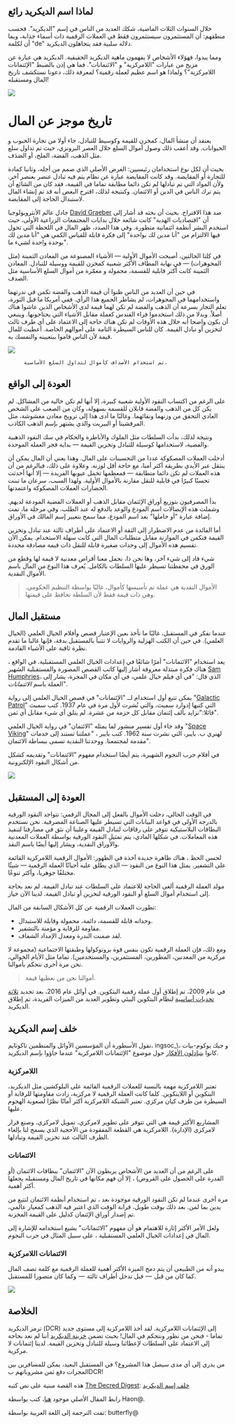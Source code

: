 ## لماذا اسم الديكريد رائع

خلال السنوات الثلاث الماضية، شكك العديد من الناس في إسم "الديكريد". فحسب منطقهم: أن المستثمرون سيستثمرون فقط في العملات الرقمية ذات أسماء جذابة، وبما أن لكلمة "de" دلالة سلبية فقد يتجاهلون الديكريد.

ومما يبدوا، فهؤلاء الأشخاص لا يفهمون ماهية الديكريد الحقيقية. الديكريد هي عبارة عن مزيج من عبارات "اللامركزية" و "الائتمانات". فما هي إذن بالضبط "الإئتمانات اللامركزية"؟ ولماذا هو اسم عظيم لعملة رقمية؟ لمعرفة ذلك، دعونا نستكشف تاريخ المال ومستقبله!

![](https://cdn-images-1.medium.com/max/800/1*KLzlcWLpBgP-ohdy1XZqBQ.jpeg)

# تاريخ موجز عن المال

يعتقد أن منشأ المال، كمخزن للقيمة وكوسيط للتبادل، جاء أولا من تجارة الحبوب و الحيوانات. وقد أعقب ذلك وصول أموال السلع خلال العصر البرونزي، حيث تم تداول سلع مثل الذهب، الفضة، الملح، أو الصَدَف.

بحيث أن لكل نوع استخدامان رئيسيين: الغرض الأصلي الذي صمم من أجله، وثانيا كمادة للتجارة أو المقايضة. وقد كانت المقايضة عبارة عن نظام يتم فيه تبادل عنصر بعنصر آخر. ولأن المواد التي تم تبادلها لم تكن دائما مطابقة تماما في القيمة، فقد كان من الشائع أن يتم ترك الناس في الدين أو الائتمان. وكنتيجة لذلك، اقترح البعض أنه قد تم إنشاء المال لاستبدال الحاجة إلى المقايضة.

جادل عالم الأنثروبولوجيا [David Graeber](https://en.wikipedia.org/wiki/David_Graeber) ضد هذا الاقتراح. بحيث أن بحثه قد أشار إلى أن "اقتصاديات الهدية" كانت شائعة خلال بدايات المجتمعات الزراعية الأولى، حيث استخدم البشر أنظمة ائتمانية متطورة. وفي هذا الصدد، ظهر المال في اللحظة التي تحول فيها الالتزام من "أنا مدين لك بواحدة" إلى فكرة قابلة للقياس الكمي هي "أنا مدين لك بوحدة واحدة لشيء ما".

في كلتا الحالتين، أصبحت الأموال الأولية — الأشياء المصنوعة من المعادن الثمينة (مثل المجوهرات) — في نهاية المطاف الأكثر شعبية كمخزن للقيمة ووسيلة للتبادل. المعادن الثمينة كانت أكثر قابلية للقسمة، محمولة و معمّرة من أموال السلع الأساسية مثل الصدف.

في حين أن العديد من الناس ظنوا أن  قيمة الذهب والفضة تكمن في ندرتهما واستخدامهما في المجوهرات، لم يشاطر الجميع هذا الرأي. ففي أمريكا ما قبل الثورة، تعلم التجار بسرعة أن الذهب والفضة لم تكن لهما قيمة لدى الأشخاص الذين عاشوا هناك أصلاً. وبدلا من ذلك استخدموا فراء القندس كعملة مقابل الأشياء التي يحتاجونها. وينبغي أن يكون واضحا أنه خلال هذه الأوقات لم تكن هناك حاجة إلى الاعتماد على أي طرف ثالث لتخزين أو تبادل القيمة. كان للناس السيطرة التامة على أموالهم الخاصة. أعطيت للمال قيمة لأن الناس قاموا ببتعيينه والتمسك به.

![](https://cdn-images-1.medium.com/max/800/0*rcz6slXlJYJ38i-X)

         تم استخدام الأصداف كأموال لتداول السلع الأساسية.

## العودة إلى الواقع

على الرغم من اكتساب النقود الأولية شعبية كبيرة، إلا أنها لم تكن خالية من المشاكل. لم يكن كل من الذهب والفضة قابلان للقسمة بسهولة، وكان من الصعب على الشخص العادي التحقق من وزنهما ونقائهما. وغالبًا ما أدى هذا إلى ترويج معادن مغشوشة، مثل المرقشيتا أو البيريت والذي يشتهر بإسم الذهب الكاذب.

ونتيجة لذلك، بدأت السلطات مثل الملوك والأباطرة والحكام في سك النقود الذهبية والفضية، لاستخدامها كوسيلة للتبادل وتخزين القيمة — بداية فجر العملة الموحدة.

أدخلت العملات المصكوكة عددا من التحسينات على المال. وهذا يعني أن المال يمكن أن ينتقل عبر الأيدي بطريقة أكثر أمنا، مع حاجة أقل لوزنه. وعلاوة على ذلك، فبالرغم من أن هذه العملات لم تكن دائما متطابقة —  فمعظمها تحمل عيوبها الفريدة — إلا أنها أحدثت تحسنًا كبيرًا في قابلية للنقل مقارنة بالأموال الأولية. ولهذا السبب، سرعان ما تبنت الحضارات العملات المصكوكة واعتمدتها.

بدأ المصرفيون بتوزيع أوراق الإئتمان مقابل الذهب أو العملات الفضية المودعة لديهم. وشملت هذه الإيصالات اسم المودع والوعد بالدفع له عند الطلب. وفي مرحلة ما، تمت إضافة عبارة "أو حاملها" بعد اسم المودع، مما سمح بتغيير إسم المالك في الأوراق.

أما الفائدة من عدم الاضطرار إلى الثقة أو الاعتماد على أطراف ثالثة عند تبادل وتخزين القيمة فتكمن في الموازنة مقابل متطلبات المال التي كانت سهلة الاستخدام. يمكن الآن تقسيم هذه الأموال إلى وحدات صغيرة قابلة للنقل ذات قيمة مصادقة محددة.

شيء قاد إلى شيء آخر، وها نحن ذا، نحمل معنا أقراص معدنية لا قيمة لها وقطع من الورق في محفظتنا تسيطر عليها السلطات بالكامل. يُعرف هذا النوع من المال باسم الأموال النقدية.

   > الأموال النقدية هي عملة تم تأسيسها كأموال، غالبًا بواسطة التنظيم الحكومي. وهي ذات قيمة فقط لأن السلطة تحافظ على قيمتها.

## مستقبل المال

عندما نفكر في المستقبل، غالبًا ما نأخذ بعين الإعتبار قصص وأفلام الخيال العلمي (الخيال العلمي). في حين أن الكتب الهزلية والروايات لا تتنبأ بالمستقبل بدقة، فإنها غالبا ما تقدم نظرة ثاقبة على الأشياء القادمة.

يعد استخدام "الائتمانات" أمرًا شائعًا في إعدادات الخيال العلمي المستقبلية. في الواقع ، هناك فكرة مبتذلة معروفة أشار إليها كاتب القصص المصورة والمستقبلية الشهير [Sam Humphries](http://www.samhumphries.com/)، الذي قال: "في أي فيلم خيال علمي، في أي مكان في المجرة، يشار إلى العملة باسم *الائتمانات*".

يمكن تتبع أول استخدام لــ "الإئتمانات" في قصص الخيال العلمي إلى رواية "[Galactic Patrol](https://books.google.co.uk/books?id=MOTDDgAAQBAJ&pg=PT86&lpg=PT86&dq=Bid,+one+thousand+credits+per+packet+of+ten.+Offered,+none+at+any+price&source=bl&ots=XFyEBF_ojO&sig=48TPNnYGsc5pT8fhKVuYvwItnhw&hl=en&sa=X&ved=0ahUKEwiIl87G74DWAhWGAMAKHTHjBRkQ6AEIJjAA)" التي كتبها إدوارد سميث، والتي نُشرت لأول مرة في عام 1937. كتب سميث قائلا:"تزايد بألف إئتمان مقابل كل حزمة من عشرة. لم يتلق أي شيء مقابل أي ثمن".

وقد جاء أول تفسير منشور لما يمثله "الائتمان"  في رواية الخيال العلمي "[Space Viking](https://books.google.co.uk/books?id=GCbdCgAAQBAJ&pg=PT62&lpg=PT62&dq=Our+currency+is+based+on+services+to+society.+Our+monetary+unit+is+simply+called+a+credit.&source=bl&ots=dSHR6g-T-8&sig=EOTpPoJbYRfDeDUy8yK2hTh0_Ww&hl=en&sa=X&ved=0ahUKEwjl2--y7IDWAhVECcAKHWlhBB4Q6AEIJjAA)" لهنري ب. بايبر، التي نشرت سنة 1962. كتب بايبر ، "عملتنا تستند إلى خدمات مقدمة لمجتمعنا. ووحدتنا النقدية تسمى ببساطة الائتمان".

في أفلام حرب النجوم الشهيرة، يتم أيضًا استخدام مفهوم "الائتمانات" وتقديمه كشكل من أشكال النقود الإلكترونية.

![](https://cdn-images-1.medium.com/max/800/0*4Nj6USSsagZxBbJI)

## العودة إلى المستقبل

في الوقت الحالي، دخلت الأموال بالفعل إلى المجال الرقمي: تتواجد النقود الورقية بالدرجة الأولى في قواعد البيانات التي تسيطر عليها الصناعة المصرفية. نحن نستخدم البطاقات البلاستيكية تتوفر على رقاقات لتبادل القيمة وعلينا أن نثق في مصارفنا لتنفيذ هذه المعاملات. في شكلها المادي، يتم تمثيل النقود الورقية بواسطة العملات المعدنية والأوراق النقدية، ويشار إليها أيضًا باسم النقد.

لحسن الحظ ، هناك ظاهرة جديدة آخذة في الظهور: الأموال الرقمية اللامركزية القائمة على التشفير. يمثل هذا النوع من النقود  — الذي يطلق عليه أحيانًا العملة الرقمية  — شيئًا مختلفًا جوهريا، وأكثر تنوعًا.

مولد العملة الرقمية ألغى الحاجة للاعتماد على السلطات عند تبادل القيمة. لم نعد بحاجة إلى استخدام أموال السلع أو النقود الورقية لتخزين أو تبادل القيمة. لدينا الآن خيار.

تطورت العملات الرقمية عن كل الأشكال السابقة من المال:

* وحداته قابلة للقسمة، دائمة، محمولة وقابلة للاستبدال.
* مقاومة للرقابة و مؤمنة بالتشفير.
* لقد ضمنت الندرة ومعدل الإمداد الشفاف.

ومع ذلك، فإن العملة الرقمية تكون بنفس قوة بروتوكولها وطبقتها الاجتماعية (مجموعة لا مركزية من المعدنين، المطورين، المستثمرين، والمستخدمين). تماما مثل الأيام الخوالي، نحن مرة أخرى نتحكم بأموالنا.

  > أموالنا نحن من نعطيها قيمة.

في عام 2009، تم إطلاق أول عملة رقمية البتكوين. في أوائل عام 2016، بعد  تحديد [ثلاثة تحديات أساسية](https://blog.companyzero.com/2015/11/bitcoins-biggest-challenges/) لنظام البتكوين البيئي وتطوير العديد من الميزات الفريدة، تم إطلاق الديكريد.

## خلف إسم الديكريد


تقول الأسطورة أن المؤسسين الأوائل والمنظمين تاكوتايم، ingsoc_\، و جيك يوكوم-بيات كانوا [يتبادلون الأفكار](https://bitcointalk.org/index.php?topic=1290358.msg13257292#msg13257292) حول موضوع "الإئتمانات اللامركزية" عندما جاؤوا بإسم الديكريد.

### اللامركزية

تعتبر اللامركزية مهمة بالنسبة  للعملات الرقمية القائمة على البلوكشين مثل الديكريد، البتكوين أو اللايتكوين. كلما كانت العملة الرقمية لا مركزية، زادت مقاومتها للرقابة أو السيطرة من طرف كيان مركزي. تعتبر الشبكة اللامركزية أكثر أمانًا نظرًا لصعوبة الهجوم عليها.

المشاريع الأكثر قيمة هي التي تتوفر على تطوير لامركزي، تمويل لامركزي، وصنع قرار لامركزي (الإدارة). اللامركزية هي القطعة المفقودة من الأحجية الذي يسمح لنا بإلغاء الطرف الثالث عند تخزين القيمة وتبادلها.

### الائتمانات

على الرغم من أن العديد من الأشخاص يربطون الآن "الائتمان" ببطاقات الائتمان (أو القدرة على الحصول على القروض) ، إلا أن فهم مكانها في تاريخ المال ومستقبله يجعلها أكثر أهمية. 

مرة أخرى عندما لم تكن النقود الورقية موجودة بعد ، تم استخدام أنظمة الائتمان لتتبع من يدين بما لمن.  بعد ذلك بوقت طويل، قرابة الوقت الذي اعتبر فيه الذهب كمعيار عالمي، تم إصدار أوراق الإئتمان كدليل على القيمة المخزنة.

ولعل الأمر الأكثر إثارة للاهتمام هو أن مفهوم "الائتمانات" يشيع استخدامه للإشارة إلى المال في إعدادات الخيال العلمي المستقبلية ، على سبيل المثال في حرب النجوم.

### الائتمانات اللامركزية

يبدو أنه من الطبيعي أن يتم دمج الميزة الأكثر أهمية للعملة الرقمية مع كلمة تصف المال كما كان من قبل  —  قبل تدخل أطراف ثالثة  —  وكما كان متصورا للمستقبل.

![](https://cdn-images-1.medium.com/max/800/1*eeE__UgZzfR-WUE2Kfq7_A.jpeg)

## الخلاصة

ترمز الديكريد (DCR) إلى الإئتمانات اللامركزية. لقد أخذ اللامركزية إلى مستوى جديد تماما - فنحن من نطور ونتحكم في المال! بحيث تضمن [خزينة الديكريد](https://docs.decred.org/) أننا لم نعد بحاجة إلى الاعتماد على السلطات لإعطائنا وسيلة للتبادل وتخزين القيمة. لدينا إئتمانات لا مركزية.

من يدري إلى أي مدى سيصل هذا المشروع؟ في المستقبل البعيد، يمكن للمسافرين بين المجرات دفع ثمن مشروباتهم بDCR!

هذه القصة مبنية على نص كتبه [The Decred Digest](https://medium.com/@thedecreddigest): [خلف إسم الديكريد](https://thedecreddigest.com/2017/09/01/decred-behind-the-name/)

رابط المقال الأصلي موجود [هنا](https://medium.com/decred/why-the-name-decred-is-awesome-9627ae9b4e2)، كتب بواسطة Haon@.

تمت الترجمة إلى اللغة العربية بواسطة: butterfly@
